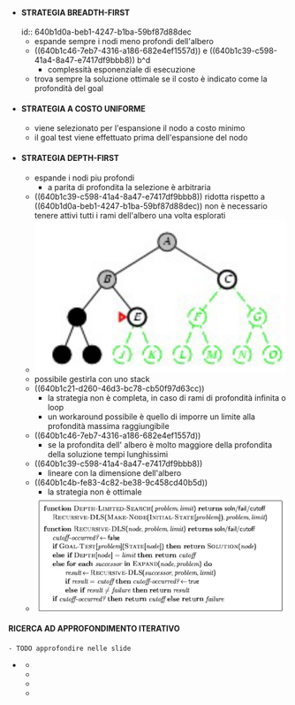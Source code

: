 - #### STRATEGIA BREADTH-FIRST
  id:: 640b1d0a-beb1-4247-b1ba-59bf87d88dec
	- espande sempre i nodi meno profondi dell'albero
	- ((640b1c46-7eb7-4316-a186-682e4ef1557d)) e ((640b1c39-c598-41a4-8a47-e7417df9bbb8)) b^d
		- complessità esponenziale di esecuzione
	- trova sempre la soluzione ottimale se il costo è indicato come la profondità del goal
- #### STRATEGIA A COSTO UNIFORME
	- viene selezionato per l'espansione il nodo a costo minimo
	- il goal test viene effettuato prima dell'espansione del nodo
- #### STRATEGIA DEPTH-FIRST
	- espande i nodi piu profondi
		- a parita di profondita la selezione è arbitraria
	- ((640b1c39-c598-41a4-8a47-e7417df9bbb8)) ridotta rispetto a ((640b1d0a-beb1-4247-b1ba-59bf87d88dec)) non è necessario tenere attivi tutti i rami dell'albero una volta esplorati
	- ![image.png](../assets/image_1678451291443_0.png)
	- possibile gestirla con uno stack
	- ((640b1c21-d260-46d3-bc78-cb50f97d63cc))
		- la strategia non è completa, in caso di rami di profondità infinita o loop
		- un workaround possibile è quello di imporre un limite alla profondità massima raggiungibile
	- ((640b1c46-7eb7-4316-a186-682e4ef1557d))
		- se la profondita dell' albero è molto maggiore della profondita della soluzione tempi lunghissimi
	- ((640b1c39-c598-41a4-8a47-e7417df9bbb8))
		- lineare con la dimensione dell'albero
	- ((640b1c4b-fe83-4c82-be38-9c458cd40b5d))
		- la strategia non è ottimale
	- ![image.png](../assets/image_1678452245301_0.png)
#### RICERCA AD APPROFONDIMENTO ITERATIVO
	- TODO approfondire nelle slide
-
	-
	-
	-
	-